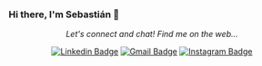 ### Hi there, I'm Sebastián 👋

<div align="center">
  <i>Let's connect and chat! Find me on the web...</i>
   
   [![Linkedin Badge](https://img.shields.io/badge/-sebastiánreynoso-blue?style=flat-square&logo=Linkedin&logoColor=white&link=https://www.linkedin.com/in/sebastián-reynoso-1812aa166)](https://www.linkedin.com/in/sebastián-reynoso-1812aa166)
   [![Gmail Badge](https://img.shields.io/badge/-sebareynoso125-c14438?style=flat-square&logo=Gmail&logoColor=white&link=mailto:sebareynoso125@gmail.com)](mailto:sebareynoso125@gmail.com)
   [![Instagram Badge](https://img.shields.io/badge/-@sebareynoso125-purple?style=flat&logo=instagram&logoColor=white&link=https://www.instagram.com/sebareynoso125/?hl=es-la)](https://www.instagram.com/sebareynoso125/?hl=es-la)
</div>


<!--
**sebareynoso125/sebareynoso125** is a ✨ _special_ ✨ repository because its `README.md` (this file) appears on your GitHub profile.

Muestra que los lenguajes utilizados y el porcentaje de los mismos en mi github
![Top Langs](https://github-readme-stats.vercel.app/api/top-langs/?username=sebareynoso125&layout=compact)

Here are some ideas to get you started:

- 🔭 I’m currently working on ...
- 🌱 I’m currently learning ...
- 👯 I’m looking to collaborate on ...
- 🤔 I’m looking for help with ...
- 💬 Ask me about ...
- 📫 How to reach me: ...
- 😄 Pronouns: ...
- ⚡ Fun fact: ...
-->
